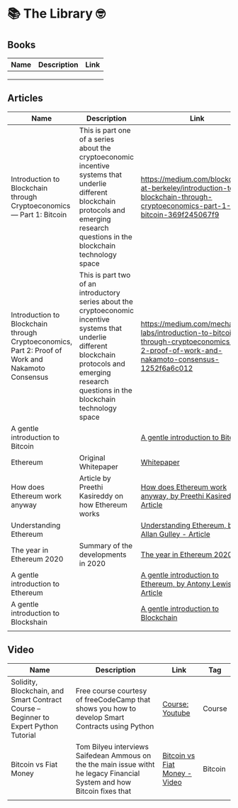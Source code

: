 # 📚 The Library 🤓


## Books

| Name | Description | Link |
| --------------- | --------------- | --------------- |
|  |  |  |
|  |  |  |
|  |  |  |




## Articles

| Name | Description | Link | Tag|
| --------------- | --------------- | --------------- | --------------- |
| Introduction to Blockchain through Cryptoeconomics — Part 1: Bitcoin | This is part one of a series about the cryptoeconomic incentive systems that underlie different blockchain protocols and emerging research questions in the blockchain technology space |  https://medium.com/blockchain-at-berkeley/introduction-to-blockchain-through-cryptoeconomics-part-1-bitcoin-369f245067f9| Bitcoin |
| Introduction to Blockchain through Cryptoeconomics, Part 2: Proof of Work and Nakamoto Consensus | This is part two of an introductory series about the cryptoeconomic incentive systems that underlie different blockchain protocols and emerging research questions in the blockchain technology space | https://medium.com/mechanism-labs/introduction-to-bitcoin-through-cryptoeconomics-part-2-proof-of-work-and-nakamoto-consensus-1252f6a6c012 | Bitcoin |
| A gentle introduction to Bitcoin | | [A gentle introduction to Bitcoin](https://bitsonblocks.net/2015/09/01/gentle-introduction-bitcoin/) | Bitcoin | 
|Ethereum | Original Whitepaper | [Whitepaper](https://ethereum.org/en/whitepaper/)| Ethereum |
|How does Ethereum work anyway |Article by Preethi Kasireddy on how Ethereum works | [How does Ethereum work anyway, by Preethi Kasireddy - Article](https://www.preethikasireddy.com/post/how-does-ethereum-work-anyway) |Ethereum |
|Understanding Ethereum | | [Understanding Ethereum, by Allan Gulley - Article](https://allan-gulley.medium.com/understanding-ethereum-819c2096b613)| Ethereum|
|The year in Ethereum 2020 | Summary of the developments in 2020 | [The year in Ethereum 2020](https://jjmstark.medium.com/the-year-in-ethereum-2020-98123e5f160d)|Ethereum |
| A gentle introduction to Ethereum| | [A gentle introduction to Ethereum, by Antony Lewis - Article](https://bitsonblocks.net/2016/10/02/gentle-introduction-ethereum/)|Ethereum |
| A gentle introduction to Blockshain | | [A gentle introduction to Blockchain](https://bitsonblocks.net/2015/09/09/gentle-introduction-blockchain-technology/) | Crypto |
|  |  |  |  |

## Video

| Name | Description | Link | Tag |
| --------------- | --------------- | --------------- | --------------- |
|  Solidity, Blockchain, and Smart Contract Course – Beginner to Expert Python Tutorial | Free course courtesy of freeCodeCamp that shows you how to develop Smart Contracts using Python |   [Course: Youtube](https://youtu.be/M576WGiDBdQ) | Course |
|Bitcoin vs Fiat Money  |  Tom Bilyeu interviews Saifedean Ammous on the the main issue witht he legacy Financial System and how Bitcoin fixes that | [Bitcoin vs Fiat Money - Video](https://www.youtube.com/watch?v=Gbr_Uz_NdZ4&t=43s)| Bitcoin |
|  |  |  |  |


